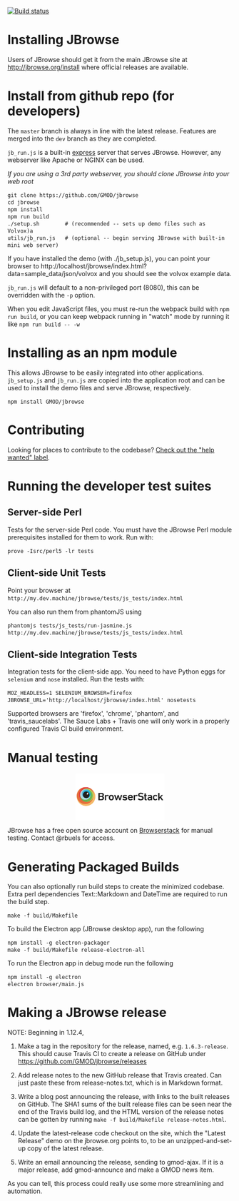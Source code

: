 [![Build status](https://travis-ci.org/GMOD/jbrowse.svg?branch=dev)](https://travis-ci.org/GMOD/jbrowse)

# Installing JBrowse

Users of JBrowse should get it from the main JBrowse site at http://jbrowse.org/install where official releases are available.

# Install from github repo (for developers)

The `master` branch is always in line with the latest release. Features
are merged into the `dev` branch as they are completed.

`jb_run.js` is a built-in [express](https://expressjs.com/) server that serves JBrowse.  However, any webserver like Apache or NGINX can be used.

*If you are using a 3rd party webserver, you should clone JBrowse into your web root*

    git clone https://github.com/GMOD/jbrowse
    cd jbrowse
    npm install
    npm run build
    ./setup.sh        # (recommended -- sets up demo files such as Volvox)a
    utils/jb_run.js   # (optional -- begin serving JBrowse with built-in mini web server)

If you have installed the demo (with ./jb_setup.js), you can point your browser to
http://localhost/jbrowse/index.html?data=sample_data/json/volvox
and you should see the volvox example data.

`jb_run.js` will default to a non-privileged port (8080), this can be overridden with the `-p` option.

When you edit JavaScript files, you must re-run the webpack build with `npm run build`, or you can
keep webpack running in "watch" mode by running it like `npm run build -- -w`

# Installing as an npm module

This allows JBrowse to be easily integrated into other applications.  `jb_setup.js` and `jb_run.js` are copied into the application root and can be used to install the demo files and serve JBrowse, respectively.

    npm install GMOD/jbrowse

# Contributing

Looking for places to contribute to the codebase?
[Check out the "help wanted" label](https://github.com/GMOD/jbrowse/labels/help%20wanted).

# Running the developer test suites

## Server-side Perl

Tests for the server-side Perl code.  You must have the JBrowse Perl
module prerequisites installed for them to work.  Run with:

    prove -Isrc/perl5 -lr tests

## Client-side Unit Tests

Point your browser at `http://my.dev.machine/jbrowse/tests/js_tests/index.html`

You can also run them from phantomJS using

    phantomjs tests/js_tests/run-jasmine.js http://my.dev.machine/jbrowse/tests/js_tests/index.html

## Client-side Integration Tests

Integration tests for the client-side app.  You need to have Python
eggs for `selenium` and `nose` installed.  Run the tests with:

    MOZ_HEADLESS=1 SELENIUM_BROWSER=firefox JBROWSE_URL='http://localhost/jbrowse/index.html' nosetests

Supported browsers are 'firefox', 'chrome', 'phantom', and 'travis_saucelabs'.  The Sauce Labs + Travis
one will only work in a properly configured Travis CI build environment.

# Manual testing

<img style="display: block; margin: 1em auto" src="img/browserstack-logo-600x315.png" width="200" alt="Browserstack"/>

JBrowse has a free open source account on [Browserstack](http://browserstack.com/) for manual testing.  Contact @rbuels for access.

# Generating Packaged Builds

You can also optionally run build steps to create the minimized codebase. Extra perl dependencies Text::Markdown and DateTime are required to run the build step.

    make -f build/Makefile

To build the Electron app (JBrowse desktop app), run the following

    npm install -g electron-packager
    make -f build/Makefile release-electron-all

To run the Electron app in debug mode run the following

    npm install -g electron
    electron browser/main.js


# Making a JBrowse release

NOTE: Beginning in 1.12.4,

1. Make a tag in the repository for the release, named, e.g. `1.6.3-release`.  This should cause Travis CI
to create a release on GitHub under https://github.com/GMOD/jbrowse/releases

1. Add release notes to the new GitHub release that Travis created. Can just paste these from release-notes.txt, which is in Markdown format.

1. Write a blog post announcing the release, with links to the built releases on GitHub. The SHA1 sums of the built release files can be seen near the end of the Travis build log, and the HTML version of the release notes can be gotten by running `make -f build/Makefile release-notes.html`.

1. Update the latest-release code checkout on the site, which the "Latest Release" demo on the jbrowse.org points to, to be an unzipped-and-set-up copy of the latest release.

1. Write an email announcing the release, sending to gmod-ajax. If it is a major release, add gmod-announce and make a GMOD news item.

As you can tell, this process could really use some more streamlining and automation.
